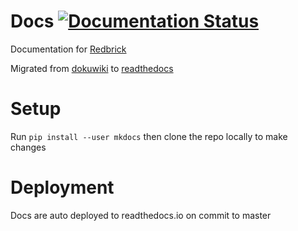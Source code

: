 # Docs [![Documentation Status](https://readthedocs.org/projects/redbrick/badge/?version=latest)](http://redbrick.readthedocs.io/en/latest/?badge=latest)

Documentation for [Redbrick](https://redbrick.dcu.ie)

Migrated from [dokuwiki](https://docs.redbrick.dcu.ie) to [readthedocs](http://redbrick.readthedocs.io)

# Setup
Run `pip install --user mkdocs`
then clone the repo locally to make changes
# Deployment
Docs are auto deployed to readthedocs.io on commit to master
